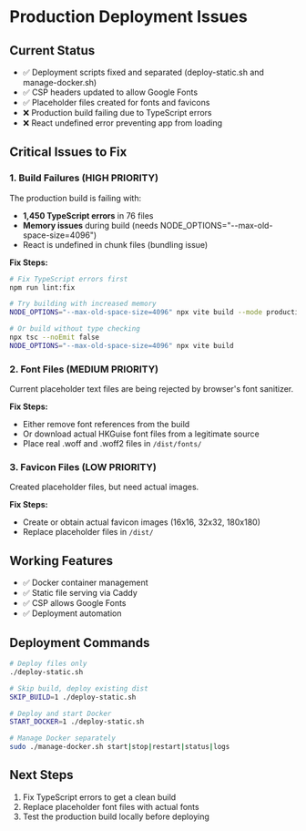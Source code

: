 # Production Deployment Issues

## Current Status
- ✅ Deployment scripts fixed and separated (deploy-static.sh and manage-docker.sh)  
- ✅ CSP headers updated to allow Google Fonts
- ✅ Placeholder files created for fonts and favicons
- ❌ Production build failing due to TypeScript errors
- ❌ React undefined error preventing app from loading

## Critical Issues to Fix

### 1. Build Failures (HIGH PRIORITY)
The production build is failing with:
- **1,450 TypeScript errors** in 76 files
- **Memory issues** during build (needs NODE_OPTIONS="--max-old-space-size=4096")
- React is undefined in chunk files (bundling issue)

**Fix Steps:**
```bash
# Fix TypeScript errors first
npm run lint:fix

# Try building with increased memory
NODE_OPTIONS="--max-old-space-size=4096" npx vite build --mode production

# Or build without type checking
npx tsc --noEmit false
NODE_OPTIONS="--max-old-space-size=4096" npx vite build
```

### 2. Font Files (MEDIUM PRIORITY)
Current placeholder text files are being rejected by browser's font sanitizer.

**Fix Steps:**
- Either remove font references from the build
- Or download actual HKGuise font files from a legitimate source
- Place real .woff and .woff2 files in `/dist/fonts/`

### 3. Favicon Files (LOW PRIORITY)  
Created placeholder files, but need actual images.

**Fix Steps:**
- Create or obtain actual favicon images (16x16, 32x32, 180x180)
- Replace placeholder files in `/dist/`

## Working Features
- ✅ Docker container management
- ✅ Static file serving via Caddy
- ✅ CSP allows Google Fonts
- ✅ Deployment automation

## Deployment Commands
```bash
# Deploy files only
./deploy-static.sh

# Skip build, deploy existing dist
SKIP_BUILD=1 ./deploy-static.sh

# Deploy and start Docker
START_DOCKER=1 ./deploy-static.sh

# Manage Docker separately
sudo ./manage-docker.sh start|stop|restart|status|logs
```

## Next Steps
1. Fix TypeScript errors to get a clean build
2. Replace placeholder font files with actual fonts
3. Test the production build locally before deploying